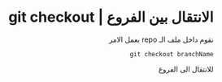 <div dir=rtl>

# الانتقال بين الفروع | git checkout

نقوم داخل ملف الـ repo بعمل الامر <br/>

`git checkout branchName` <br/>

للانتقال الى الفروع

</div>
